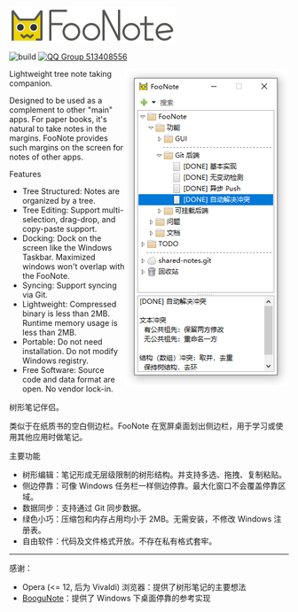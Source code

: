 ![FooNote](doc/image/banner.png)

![build](https://github.com/quark-zju/FooNote/workflows/build/badge.svg)
[![QQ Group 513408556](https://img.shields.io/badge/QQ群-513408556-blue.svg)](https://jq.qq.com/?_wv=1027&k=RYw10ME8)


<img align="right" src="doc/image/main-window-win32.png" />

Lightweight tree note taking companion.

Designed to be used as a complement to other "main" apps. For paper books, it's natural to take notes in the margins. FooNote provides such margins on the screen for notes of other apps.

Features
- Tree Structured: Notes are organized by a tree.
- Tree Editing: Support multi-selection, drag-drop, and copy-paste support.
- Docking: Dock on the screen like the Windows Taskbar. Maximized windows won't overlap with the FooNote.
- Syncing: Support syncing via Git.
- Lightweight: Compressed binary is less than 2MB. Runtime memory usage is less than 2MB.
- Portable: Do not need installation. Do not modify Windows registry.
- Free Software: Source code and data format are open. No vendor lock-in.


树形笔记伴侣。

类似于在纸质书的空白侧边栏。FooNote 在宽屏桌面划出侧边栏，用于学习或使用其他应用时做笔记。

主要功能
- 树形编辑：笔记形成无层级限制的树形结构。并支持多选、拖拽、复制粘贴。
- 侧边停靠：可像 Windows 任务栏一样侧边停靠。最大化窗口不会覆盖停靠区域。
- 数据同步：支持通过 Git 同步数据。
- 绿色小巧：压缩包和内存占用均小于 2MB。无需安装，不修改 Windows 注册表。
- 自由软件：代码及文件格式开放。不存在私有格式套牢。

----

感谢：
- Opera (<= 12, 后为 Vivaldi) 浏览器：提供了树形笔记的主要想法
- [BooguNote](https://github.com/boogunote/bn1)：提供了 Windows 下桌面停靠的参考实现
